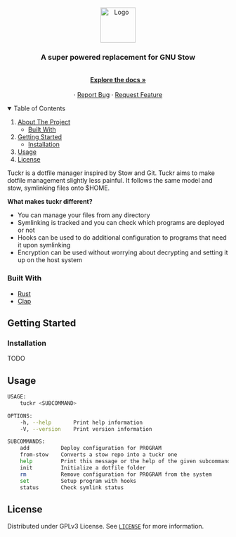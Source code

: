 <!-- PROJECT LOGO -->
<br />
<p align="center">
  <a href="https://github.com/RaphGL/Tuckr">
    <img src="logo.png" alt="Logo" height="80">
  </a>

  <h3 align="center">A super powered replacement for GNU Stow</h3>
  <p align="center">
    <br />
    <a href="https://github.com/RaphGL/Tuckr"><strong>Explore the docs »</strong></a>
    <br />
    <br />
    ·
    <a href="https://github.com/RaphGL/Tuckr/issues">Report Bug</a>
    ·
    <a href="https://github.com/RaphGL/Tuckr/issues">Request Feature</a>
  </p>
</p>

<!-- TABLE OF CONTENTS -->
<details open="open">
  <summary>Table of Contents</summary>
  <ol>
    <li>
      <a href="#about-the-project">About The Project</a>
      <ul>
        <li><a href="#built-with">Built With</a></li>
      </ul>
    </li>
    <li>
      <a href="#getting-started">Getting Started</a>
      <ul>
        <li><a href="#installation">Installation</a></li>
      </ul>
    </li>
    <li><a href="#usage">Usage</a></li>
    <li><a href="#license">License</a></li>
  </ol>
</details>

<!-- ABOUT THE PROJECT -->

Tuckr is a dotfile manager inspired by Stow and Git. Tuckr aims to make dotfile management slightly less painful. It follows the same model and stow, symlinking files onto $HOME. 

**What makes tuckr different?**

- You can manage your files from any directory
- Symlinking is tracked and you can check which programs are deployed or not
- Hooks can be used to do additional configuration to programs that need it upon symlinking
- Encryption can be used without worrying about decrypting and setting it up on the host system


### Built With

- [Rust](https://www.rust-lang.org/)
- [Clap](https://github.com/clap-rs/clap)

<!-- GETTING STARTED -->

## Getting Started

### Installation

TODO

<!-- USAGE EXAMPLES -->

## Usage

```sh
USAGE:
    tuckr <SUBCOMMAND>

OPTIONS:
    -h, --help       Print help information
    -V, --version    Print version information

SUBCOMMANDS:
    add          Deploy configuration for PROGRAM
    from-stow    Converts a stow repo into a tuckr one
    help         Print this message or the help of the given subcommand(s)
    init         Initialize a dotfile folder
    rm           Remove configuration for PROGRAM from the system
    set          Setup program with hooks
    status       Check symlink status

```

<!-- LICENSE -->

## License

Distributed under GPLv3 License. See [`LICENSE`](https://github.com/RaphGL/Tuckr/blob/main/LICENSE) for more information.

<!-- MARKDOWN LINKS & IMAGES -->
<!-- https://www.markdownguide.org/basic-syntax/#reference-style-links -->

[contributors-shield]: https://img.shields.io/github/contributors/othneildrew/Best-README-Template.svg?style=for-the-badge
[contributors-url]: https://github.com/othneildrew/Best-README-Template/graphs/contributors
[forks-shield]: https://img.shields.io/github/forks/othneildrew/Best-README-Template.svg?style=for-the-badge
[forks-url]: https://github.com/othneildrew/Best-README-Template/network/members
[stars-shield]: https://img.shields.io/github/stars/othneildrew/Best-README-Template.svg?style=for-the-badge
[stars-url]: https://github.com/othneildrew/Best-README-Template/stargazers
[issues-shield]: https://img.shields.io/github/issues/othneildrew/Best-README-Template.svg?style=for-the-badge
[issues-url]: https://github.com/othneildrew/Best-README-Template/issues
[license-shield]: https://img.shields.io/github/license/othneildrew/Best-README-Template.svg?style=for-the-badge
[license-url]: https://github.com/othneildrew/Best-README-Template/blob/master/LICENSE.txt
[linkedin-shield]: https://img.shields.io/badge/-LinkedIn-black.svg?style=for-the-badge&logo=linkedin&colorB=555
[linkedin-url]: https://linkedin.com/in/othneildrew
[product-screenshot]: images/screenshot.png